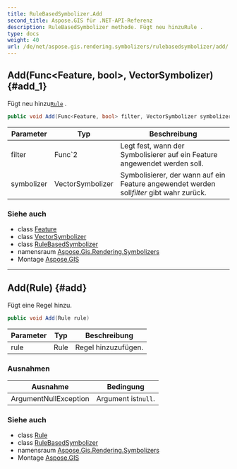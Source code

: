 ```yaml
---
title: RuleBasedSymbolizer.Add
second_title: Aspose.GIS für .NET-API-Referenz
description: RuleBasedSymbolizer methode. Fügt neu hinzuRule .
type: docs
weight: 40
url: /de/net/aspose.gis.rendering.symbolizers/rulebasedsymbolizer/add/
---
```

## Add(Func&lt;Feature, bool&gt;, VectorSymbolizer) {#add_1}

Fügt neu hinzu[`Rule`](../../rule/) .

```csharp
public void Add(Func<Feature, bool> filter, VectorSymbolizer symbolizer)
```

| Parameter | Typ | Beschreibung |
| --- | --- | --- |
| filter | Func`2 | Legt fest, wann der Symbolisierer auf ein Feature angewendet werden soll. |
| symbolizer | VectorSymbolizer | Symbolisierer, der wann auf ein Feature angewendet werden soll*filter* gibt wahr zurück. |

### Siehe auch

* class [Feature](../../../aspose.gis/feature/)
* class [VectorSymbolizer](../../vectorsymbolizer/)
* class [RuleBasedSymbolizer](../)
* namensraum [Aspose.Gis.Rendering.Symbolizers](../../rulebasedsymbolizer/)
* Montage [Aspose.GIS](../../../)

---

## Add(Rule) {#add}

Fügt eine Regel hinzu.

```csharp
public void Add(Rule rule)
```

| Parameter | Typ | Beschreibung |
| --- | --- | --- |
| rule | Rule | Regel hinzuzufügen. |

### Ausnahmen

| Ausnahme | Bedingung |
| --- | --- |
| ArgumentNullException | Argument ist`null`. |

### Siehe auch

* class [Rule](../../rule/)
* class [RuleBasedSymbolizer](../)
* namensraum [Aspose.Gis.Rendering.Symbolizers](../../rulebasedsymbolizer/)
* Montage [Aspose.GIS](../../../)


